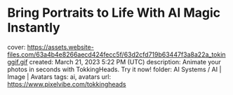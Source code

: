 # Bring Portraits to Life With AI Magic Instantly

cover: https://assets.website-files.com/63a4b4e8266aecd424fecc5f/63d2cfd719b63447f3a8a22a_tokinggif.gif
created: March 21, 2023 5:22 PM (UTC)
description: Animate your photos in seconds with TokkingHeads. Try it now!
folder: AI Systems / AI | Image | Avatars
tags: ai, avatars
url: https://www.pixelvibe.com/tokkingheads